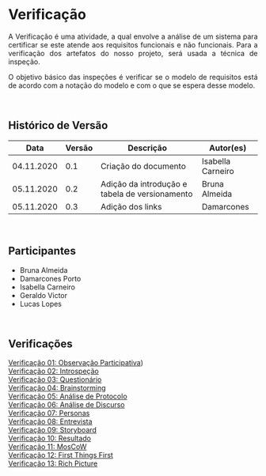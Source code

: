 #  Verificação

<p align="justify">A Verificação é uma atividade, a qual envolve a análise de um sistema para certificar se este atende aos requisitos funcionais e não funcionais. Para a verificação dos artefatos do nosso projeto, será usada a técnica de inspeção.</p>
<p align="justify">O objetivo básico das inspeções é verificar se o modelo de requisitos está de acordo com a notação do modelo e com o que se espera desse modelo.</p>
<br>

## Histórico de Versão
<table class="table table-striped border">
    <thead>
        <th>Data</th> 
        <th>Versão </th> 
        <th>Descrição</th> 
        <th>Autor(es)</th>
    </thead>
    <tbody>
        <tr>
            <td> 04.11.2020 </td>
            <td>  0.1   </td>
            <td> Criação do documento</td>
            <td> Isabella Carneiro </td>
        </tr>
		<tr>
            <td> 05.11.2020 </td>
            <td>  0.2   </td>
            <td> Adição da introdução e tabela de versionamento</td>
            <td> Bruna Almeida </td>
        </tr>
    	<tr>
            <td> 05.11.2020 </td>
            <td>  0.3   </td>
            <td> Adição dos links</td>
            <td> Damarcones </td>
        </tr>
    </tbody>
</table>
<br>

## Participantes
- Bruna Almeida
- Damarcones Porto
- Isabella Carneiro
- Geraldo Victor
- Lucas Lopes

<br>

## Verificações

[Verificação 01: Observação Participativa](verificacoes/observacao_participativa.md))<br>
[Verificação 02: Introspeção](verificacoes/.md)<br>
[Verificação 03: Questionário](verificacoes/questionario.md)<br>
[Verificação 04: Brainstorming](verificacoes/verificacao_brainstorming.md)<br>
[Verificação 05: Análise de Protocolo](verificacoes/verificacao_analise_protocolo.md)<br>
[Verificação 06: Análise de Discurso](verificacoes/verificacao_analise_discurso.md)<br>
[Verificação 07: Personas](verificacoes/verificacao_personas.md)<br>
[Verificação 08: Entrevista](verificacoes/.md)<br>
[Verificação 09: Storyboard](verificacoes/verificacao_storyboard.md)<br>
[Verificação 10: Resultado](verificacoes/.md)<br>
[Verificação 11: MosCoW](verificacoes/.md)<br>
[Verificação 12: First Things First](verificacoes/.md)<br>
[Verificação 13: Rich Picture](verificacoes/verificacao_richpicture.md)<br>

